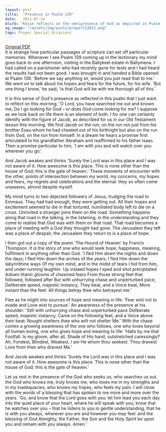 ```yaml
---
layout: post
title:  "Presence in Psalm 139"
date:   2011-07-24
blurb: "Kevin reflects on the omnipresence of God as depicted in Psalm 139, drawing parallels with personal experiences and biblical narratives. He emphasizes the idea that God is always with us, even when we are unaware, and provides comfort and hope in times of despair. The sermon concludes with the reassuring message that God understands us completely and is always by our side."
og_image: "/assets/img/posts/proper112011.png"
tags: Proper Special_Occasions
---
```

[Original PDF](/assets/pdf/proper112011.pdf)    
It is strange how particular passages of scripture can set off particular memories. Whenever I see Psalm 139 coming up in the lectionary my mind goes back to one afternoon, visiting in the Ballykeel estate in Ballymena. I had called on a parishioner who had recently gone for tests and I had heard the results had not been good. I was brought in and handed a Bible opened at Psalm 139. 'Before we say anything sir, would you just read that to me.' We went on to talk about his hopes and fears for the future, for his wife. 'But one thing I know,' he said, 'is that God will be with me thorough all of this.'

It is this sense of God's presence as reflected in this psalm that I just want to reflect on this morning. 'O Lord, you have searched me out and known me; Do I go looking for God – or does God come looking for me? I suppose as we look back on life there is an element of both. I for one can certainly identify with the figure of Jacob, as described for us in our Old Testament lesson this morning. We find Jacob on the run; on the run not just from his brother Esau whom he had cheated out of his birthright but also on the run from God, on the run from himself. In a dream he hears a promise first articulated to his grandfather Abraham and reaffirmed to his father Isaac. Then a promise particular to him, 'I am with you and will watch over you wherever you go.'

And Jacob awakes and thinks 'Surely the Lord was in this place and I was not aware of it. How awesome is this place. This is none other than the house of God; this is the gate of heaven.' These moments of encounter with the other, points of intersection between my world, my concerns, my hopes and fears, my regrets and celebrations and the eternal: they so often come unawares, almost despite myself.

My mind turns to two dejected followers of Jesus, trudging the road to Emmaus. They had had enough, they were getting out. All their hopes and excitement seemed to die in that tortured, humiliated body left to die on a cross. Uninvited a stranger joins them on the road. Something happens along that road in the talking, in the listening, in the understanding and they come to realise that God was with them on that road. That road becomes a place of meeting with a God they thought had gone. The Jerusalem they left was a place of despair, the Jerusalem they return to is a place of hope.

I then got out a copy of the poem 'The Hound of Heaven' by Francis Thompson. It is the story of one who would seek hope, happiness, meaning, fulfilment in anything other than God. 'I fled Him down the nights and down the days; I fled Him down the arches of the years; I fled Him down the labyrinthine ways Of my own mind, and in the midst of tears I hid from him, and under running laughter. Up vistaed hopes I sped and shot precipitated Adown titanic glooms of chasmed fears From those strong feet that followed, followed after But with unhurrying chase and unperturbed pace, Deliberate speed, majestic instancy, They beat, and a Voice beat, More instant than the feet: All things betray thee who betrayest me.'

Flee as he might into sources of hope and meaning in life: 'Fear wist not to evade and Love wist to pursue.' An awareness of the presence at his shoulder: 'Still with unhurrying chase and unperturbed pace Deliberate speed, majestic instancy, Came on the following feet, and a Voice above their beat: Nought shelters thee who wilt not shelter Me.' With the chase comes a growing awareness of the one who follows, one who loves beyond all human loving, one who gives hope and meaning to life: 'Halts by me that Footfall. Is my gloom, after all, Shade of His hand, outstretched caressingly? Ah, Fondest, Blindest, Weakest, I am He whom thou seekest. Thou dravest Love from thee who dravest Me.'

And Jacob awakes and thinks 'Surely the Lord was in this place and I was not aware of it. How awesome is this place. This is none other than the house of God; this is the gate of heaven.'

Let us rest in the presence of the God who seeks us, who searches us out. the God who knows me, truly knows me, who loves me in my strengths and in my inadequacies, who knows my hopes, who feels my pain. I will close with the words of a blessing that has spoken to me more and more over the years. 'Go, and know that the Lord goes with you: let him lead you each day into the quiet place of your heart, where he will speak with you; know that he watches over you – that he listens to you in gentle understanding, that he is with you always, wherever you are and however you may feel: and the blessing of God Almighty, the Father, the Son and the Holy Spirit be upon you and remain with you always. Amen.'
